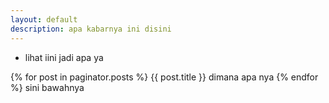 ```yaml
---
layout: default
description: apa kabarnya ini disini
---
```


- lihat iini jadi apa ya

{% for post in paginator.posts %}
    {{ post.title }} dimana apa nya
{% endfor %}
sini bawahnya